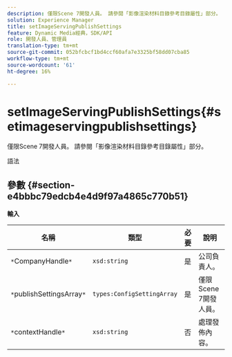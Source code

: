 ```yaml
---
description: 僅限Scene 7開發人員。 請參閱「影像渲染材料目錄參考目錄屬性」部分。
solution: Experience Manager
title: setImageServingPublishSettings
feature: Dynamic Media經典，SDK/API
role: 開發人員、管理員
translation-type: tm+mt
source-git-commit: 052bfcbcf1bd4ccf60afa7e3325bf58dd07cba85
workflow-type: tm+mt
source-wordcount: '61'
ht-degree: 16%

---
```



# setImageServingPublishSettings{#setimageservingpublishsettings}

僅限Scene 7開發人員。 請參閱「影像渲染材料目錄參考目錄屬性」部分。

語法

## 參數 {#section-e4bbbc79edcb4e4d9f97a4865c770b51}

**輸入**

| 名稱 | 類型 | 必要 | 說明 |
|---|---|---|---|
| `*`CompanyHandle`*` | `xsd:string` | 是 | 公司負責人。 |
| `*`publishSettingsArray`*` | `types:ConfigSettingArray` | 是 | 僅限Scene 7開發人員。 |
| `*`contextHandle`*` | `xsd:string` | 否 | 處理發佈內容。 |

